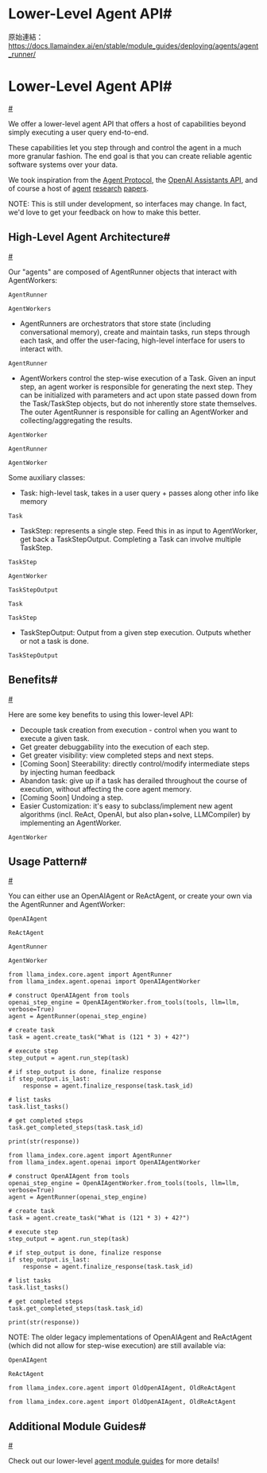 # Lower-Level Agent API#

原始連結：https://docs.llamaindex.ai/en/stable/module_guides/deploying/agents/agent_runner/

# Lower-Level Agent API#

[#](https://docs.llamaindex.ai/en/stable/module_guides/deploying/agents/agent_runner/#lower-level-agent-api)

We offer a lower-level agent API that offers a host of capabilities beyond simply executing a user query end-to-end.

These capabilities let you step through and control the agent in a much more granular fashion. The end goal is that you can create reliable agentic software systems over your data.

We took inspiration from the [Agent Protocol](https://[agent](https://arxiv.org/abs/2210.03629)protocol.ai/), the [OpenAI Assistants API](https://platform.openai.com/docs/assistants/overview), and of course a host of [agent](https://arxiv.org/abs/2210.03629) [research](https://arxiv.org/abs/2305.18323) [papers](https://arxiv.org/abs/2312.04511).

NOTE: This is still under development, so interfaces may change. In fact, we'd love to get your feedback on how to make this better.

## High-Level Agent Architecture#

[#](https://docs.llamaindex.ai/en/stable/module_guides/deploying/agents/agent_runner/#high-level-agent-architecture)

Our "agents" are composed of AgentRunner objects that interact with AgentWorkers:

```
AgentRunner
```

```
AgentWorkers
```

- AgentRunners are orchestrators that store state (including conversational memory), create and maintain tasks, run steps through each task, and offer the user-facing, high-level interface for users to interact with.
```
AgentRunner
```

- AgentWorkers control the step-wise execution of a Task. Given an input step, an agent worker is responsible for generating the next step. They can be initialized with parameters and act upon state passed down from the Task/TaskStep objects, but do not inherently store state themselves. The outer AgentRunner is responsible for calling an AgentWorker and collecting/aggregating the results.
```
AgentWorker
```

```
AgentRunner
```

```
AgentWorker
```

Some auxiliary classes:

- Task: high-level task, takes in a user query + passes along other info like memory
```
Task
```

- TaskStep: represents a single step. Feed this in as input to AgentWorker, get back a TaskStepOutput. Completing a Task can involve multiple TaskStep.
```
TaskStep
```

```
AgentWorker
```

```
TaskStepOutput
```

```
Task
```

```
TaskStep
```

- TaskStepOutput: Output from a given step execution. Outputs whether or not a task is done.
```
TaskStepOutput
```

## Benefits#

[#](https://docs.llamaindex.ai/en/stable/module_guides/deploying/agents/agent_runner/#benefits)

Here are some key benefits to using this lower-level API:

- Decouple task creation from execution - control when you want to execute a given task.
- Get greater debuggability into the execution of each step.
- Get greater visibility: view completed steps and next steps.
- [Coming Soon] Steerability: directly control/modify intermediate steps by injecting human feedback
- Abandon task: give up if a task has derailed throughout the course of execution, without affecting the core agent memory.
- [Coming Soon] Undoing a step.
- Easier Customization: it's easy to subclass/implement new agent algorithms (incl. ReAct, OpenAI, but also plan+solve, LLMCompiler) by implementing an AgentWorker.
```
AgentWorker
```

## Usage Pattern#

[#](https://docs.llamaindex.ai/en/stable/module_guides/deploying/agents/agent_runner/#usage-pattern)

You can either use an OpenAIAgent or ReActAgent, or create your own via the AgentRunner and AgentWorker:

```
OpenAIAgent
```

```
ReActAgent
```

```
AgentRunner
```

```
AgentWorker
```

```
from llama_index.core.agent import AgentRunner
from llama_index.agent.openai import OpenAIAgentWorker

# construct OpenAIAgent from tools
openai_step_engine = OpenAIAgentWorker.from_tools(tools, llm=llm, verbose=True)
agent = AgentRunner(openai_step_engine)

# create task
task = agent.create_task("What is (121 * 3) + 42?")

# execute step
step_output = agent.run_step(task)

# if step_output is done, finalize response
if step_output.is_last:
    response = agent.finalize_response(task.task_id)

# list tasks
task.list_tasks()

# get completed steps
task.get_completed_steps(task.task_id)

print(str(response))
```

```
from llama_index.core.agent import AgentRunner
from llama_index.agent.openai import OpenAIAgentWorker

# construct OpenAIAgent from tools
openai_step_engine = OpenAIAgentWorker.from_tools(tools, llm=llm, verbose=True)
agent = AgentRunner(openai_step_engine)

# create task
task = agent.create_task("What is (121 * 3) + 42?")

# execute step
step_output = agent.run_step(task)

# if step_output is done, finalize response
if step_output.is_last:
    response = agent.finalize_response(task.task_id)

# list tasks
task.list_tasks()

# get completed steps
task.get_completed_steps(task.task_id)

print(str(response))
```

NOTE: The older legacy implementations of OpenAIAgent and ReActAgent (which did not allow for step-wise execution) are still available via:

```
OpenAIAgent
```

```
ReActAgent
```

```
from llama_index.core.agent import OldOpenAIAgent, OldReActAgent
```

```
from llama_index.core.agent import OldOpenAIAgent, OldReActAgent
```

## Additional Module Guides#

[#](https://docs.llamaindex.ai/en/stable/module_guides/deploying/agents/agent_runner/#additional-module-guides)

Check out our lower-level [agent module guides](https://docs.llamaindex.ai/en/stable/module_guides/deploying/agents/modules/#custom-agents) for more details!

